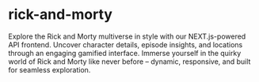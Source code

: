 # rick-and-morty
Explore the Rick and Morty multiverse in style with our NEXT.js-powered API frontend. Uncover character details, episode insights, and locations through an engaging gamified interface. Immerse yourself in the quirky world of Rick and Morty like never before – dynamic, responsive, and built for seamless exploration.
